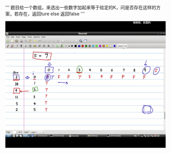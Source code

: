 '''
题目给一个数组，来选出一些数字加起来等于给定的K，问是否存在这样的方案，若存在，返回ture else 返回false
'''

<img src="https://raw.githubusercontent.com/Vander-Wall/dp_review/master/dp3.png" width = "600" height = "400" alt="" align=center />











